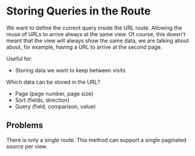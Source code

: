 # Storing Queries in the Route

We want to define the current query inside the URL route. Allowing the reuse of URLs to arrive always at the same view. Of course, this doesn't meant that the view will always show the same data, we are talking about about, for example, having a URL to arrive at the second page.

Useful for:

* Storing data we want to keep between visits

Which data can be stored in the URL?

* Page (page number, page size)
* Sort (fields, direction)
* Query (field, comparison, value)

## Problems

There is only a single route. This method can support a single paginated source per view.
